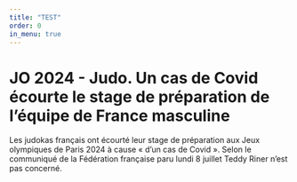 ```yaml
---
title: "TEST"
order: 0
in_menu: true
---
```

<h1>JO 2024 - Judo. Un cas de Covid écourte le stage de préparation de l’équipe de France masculine</h1>
<p>Les judokas français ont écourté leur stage de préparation aux Jeux olympiques de Paris 2024 à cause « d’un cas de Covid ». Selon le communiqué de la Fédération française paru lundi 8 juillet Teddy Riner n’est pas concerné.</p> 